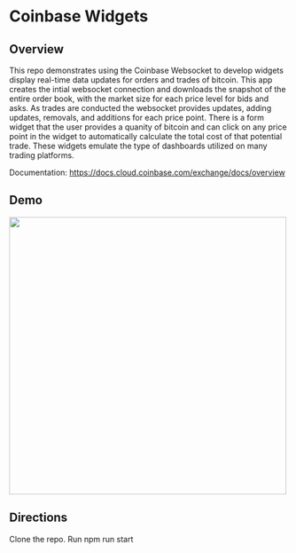 # Coinbase Widgets

## Overview <a name="overview"></a>
This repo demonstrates using the Coinbase Websocket to develop widgets display real-time data updates for orders and trades of bitcoin.  This app creates the intial websocket connection and downloads the snapshot of the entire order book, with the market size for each price level for bids and asks. As trades are conducted the websocket provides updates, adding updates, removals, and additions for each price point. There is a form widget that the user provides a quanity of bitcoin and can click on any price point in the widget to automatically calculate the total cost of that potential trade. These widgets emulate the type of dashboards utilized on many trading platforms. 

Documentation: 
https://docs.cloud.coinbase.com/exchange/docs/overview



## Demo

<img src="https://github.com/chuniversity/coinbasewidgets/blob/master/coinbasewidgetsgif.gif" width="500" />



## Directions
Clone the repo. 
Run npm run start
